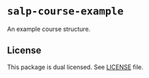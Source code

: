 # `salp-course-example`
An example course structure.

## License
This package is dual licensed. See [LICENSE](./LICENSE) file.
